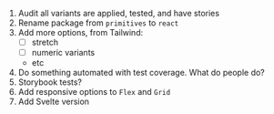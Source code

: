 1. Audit all variants are applied, tested, and have stories
1. Rename package from `primitives` to `react`
1. Add more options, from Tailwind:
   - [ ] stretch
   - [ ] numeric variants
   - etc
1. Do something automated with test coverage. What do people do?
1. Storybook tests?
1. Add responsive options to `Flex` and `Grid`
1. Add Svelte version
